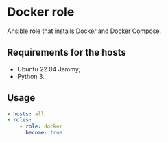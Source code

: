 # Docker role

Ansible role that installs Docker and Docker Compose.

## Requirements for the hosts

- Ubuntu 22.04 Jammy;
- Python 3.

## Usage

```yaml
- hosts: all
- roles:
    - role: docker
      become: true
```
